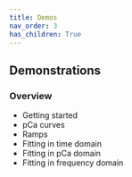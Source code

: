 ```yaml
---
title: Demos
nav_order: 3
has_children: True
---
```


## Demonstrations

### Overview

+ Getting started
+ pCa curves
+ Ramps
+ Fitting in time domain
+ Fitting in pCa domain
+ Fitting in frequency domain

